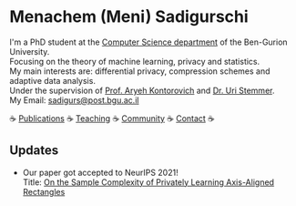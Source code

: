 # Menachem (Meni) Sadigurschi
I'm a PhD student at the [Computer Science department](http://in.bgu.ac.il/en/natural_science/cs/Pages/default.aspx) of the Ben-Gurion University.  
Focusing on the theory of machine learning, privacy and statistics.  
My main interests are: differential privacy, compression schemes and adaptive data analysis.  
Under the supervision of [Prof. Aryeh Kontorovich](https://www.cs.bgu.ac.il/~karyeh/) and [Dr. Uri Stemmer](https://www.uri.co.il/).  
My Email: [sadigurs@post.bgu.ac.il](mailto:sadigurs@post.bgu.ac.il)

☕  [Publications](publications.md)  ☕  [Teaching](teaching.md)  ☕  [Community](community.md)  ☕  [Contact](contact.md)  ☕ 

## Updates
- Our paper got accepted to NeurIPS 2021!  
Title: [On the Sample Complexity of Privately Learning Axis-Aligned Rectangles](https://arxiv.org/abs/2107.11526)
